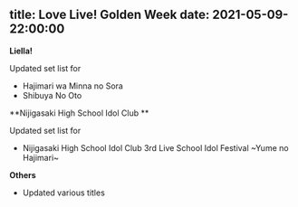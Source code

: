 title: Love Live! Golden Week
date: 2021-05-09-22:00:00
---

**Liella!**

Updated set list for

- Hajimari wa Minna no Sora
- Shibuya No Oto

**Nijigasaki High School Idol Club **

Updated set list for

- Nijigasaki High School Idol Club 3rd Live School Idol Festival ~Yume no Hajimari~

**Others**

- Updated various titles
